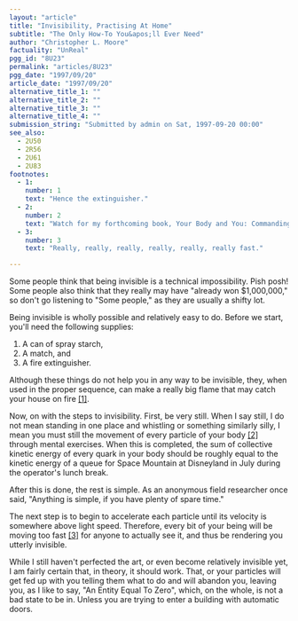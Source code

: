 ```yaml
---
layout: "article"
title: "Invisibility, Practising At Home"
subtitle: "The Only How-To You&apos;ll Ever Need"
author: "Christopher L. Moore"
factuality: "UnReal"
pgg_id: "8U23"
permalink: "articles/8U23"
pgg_date: "1997/09/20"
article_date: "1997/09/20"
alternative_title_1: ""
alternative_title_2: ""
alternative_title_3: ""
alternative_title_4: ""
submission_string: "Submitted by admin on Sat, 1997-09-20 00:00"
see_also:
  - 2U50
  - 2R56
  - 2U61
  - 2U83
footnotes: 
  - 1:
    number: 1
    text: "Hence the extinguisher."
  - 2:
    number: 2
    text: "Watch for my forthcoming book, Your Body and You: Commanding Your Particles."
  - 3:
    number: 3
    text: "Really, really, really, really, really, really fast."

---
```

<div>
<p>Some people think that being invisible is a technical impossibility. Pish posh! Some people also think that they really may have "already won $1,000,000," so don't go listening to "Some people," as they are usually a shifty lot.</p>
<p>Being invisible is wholly possible and relatively easy to do. Before we start, you'll need the following supplies:</p>
<ol>
<li value="1">A can of spray starch,</li>
<li value="2">A match, and</li>
<li value="3">A fire extinguisher.</li>
</ol>
<p>Although these things do not help you in any way to be invisible, they, when used in the proper sequence, can make a really big flame that may catch your house on fire <a href="#footnote-body.1" name="footnote-link.1" class="footnote-link">[1]</a>.</p>
<p>Now, on with the steps to invisibility. First, be very still. When I say still, I do not mean standing in one place and whistling or something similarly silly, I mean you must still the movement of every particle of your body <a href="#footnote-body.2" name="footnote-link.2" class="footnote-link">[2]</a> through mental exercises. When this is completed, the sum of collective kinetic energy of every quark in your body should be roughly equal to the kinetic energy of a queue for Space Mountain at Disneyland in July during the operator's lunch break.</p>
<p>After this is done, the rest is simple. As an anonymous field researcher once said, "Anything is simple, if you have plenty of spare time."</p>
<p>The next step is to begin to accelerate each particle until its velocity is somewhere above light speed. Therefore, every bit of your being will be moving too fast <a href="#footnote-body.3" name="footnote-link.3" class="footnote-link">[3]</a> for anyone to actually see it, and thus be rendering you utterly invisible.</p>
<p>While I still haven't perfected the art, or even become relatively invisible yet, I am fairly certain that, in theory, it should work. That, or your particles will get fed up with you telling them what to do and will abandon you, leaving you, as I like to say, "An Entity Equal To Zero", which, on the whole, is not a bad state to be in. Unless you are trying to enter a building with automatic doors.</p>
</div>
